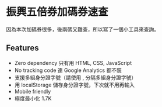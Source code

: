 # 振興五倍券加碼券速查

因為本次加碼券很多，後兩碼又難查，所以寫了一個小工具來查詢。

## Features

* Zero dependency 只有用 HTML, CSS, JavaScript
* No tracking code 連 Google Analytics 都不裝
* 支援多組身分證字號（請使用 , 分隔多組身分證字號）
* 用 localStorage 儲存身分證字號，下次就不用再輸入
* Mobile friendly
* 極度最小化 1.7K